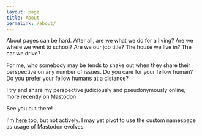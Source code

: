 ```yaml
---
layout: page
title: About
permalink: /about/
---
```


About pages can be hard. After all, are we what we do for a living? Are we where we went to school? Are we our job title? The house we live in? The car we drive?

For me, who somebody may be tends to shake out when they share their perspective on any number of issues. Do you care for your fellow human? Do you prefer your fellow humans at a distance?

I try and share my perspective judiciously and pseudonymously online, more recently on <a rel="me" href="https://infosec.exchange/@binsk">Mastodon</a>.

See you out there!

I'm <a rel="me" href="https://bldg7.social/@binsk">here</a> too, but not actively. I may yet pivot to use the custom namespace as usage of Mastodon evolves.
